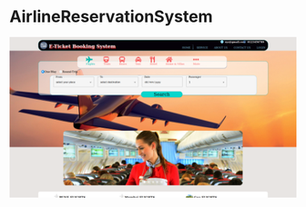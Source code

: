 # AirlineReservationSystem
![Image](https://raw.githubusercontent.com/Londheamar/AirlineReservationSystem/main/bg/airline_home_page.png)
